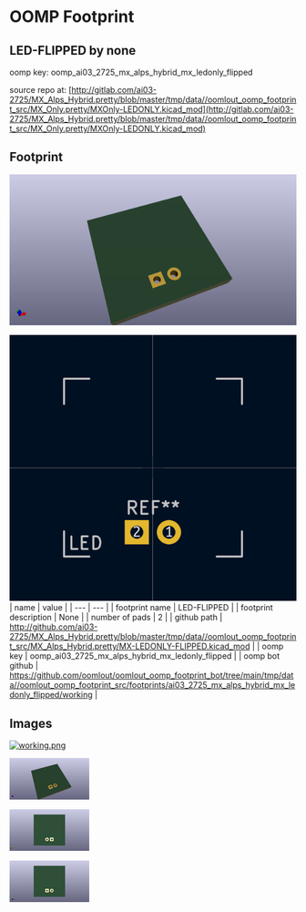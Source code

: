 # OOMP Footprint  
## LED-FLIPPED  by none  
  
oomp key: oomp_ai03_2725_mx_alps_hybrid_mx_ledonly_flipped  
  
source repo at: [http://gitlab.com/ai03-2725/MX_Alps_Hybrid.pretty/blob/master/tmp/data//oomlout_oomp_footprint_src/MX_Only.pretty/MXOnly-LEDONLY.kicad_mod](http://gitlab.com/ai03-2725/MX_Alps_Hybrid.pretty/blob/master/tmp/data//oomlout_oomp_footprint_src/MX_Only.pretty/MXOnly-LEDONLY.kicad_mod)  
## Footprint  
  
[![working_kicad_pcb_3d.png](working_kicad_pcb_3d_600.png)](working_kicad_pcb_3d.png)  
  
[![working.png](working_600.png)](working.png)  
| name | value | 
| --- | --- | 
| footprint name | LED-FLIPPED | 
| footprint description | None | 
| number of pads | 2 | 
| github path | http://github.com/ai03-2725/MX_Alps_Hybrid.pretty/blob/master/tmp/data//oomlout_oomp_footprint_src/MX_Alps_Hybrid.pretty/MX-LEDONLY-FLIPPED.kicad_mod | 
| oomp key | oomp_ai03_2725_mx_alps_hybrid_mx_ledonly_flipped | 
| oomp bot github | https://github.com/oomlout/oomlout_oomp_footprint_bot/tree/main/tmp/data//oomlout_oomp_footprint_src/footprints/ai03_2725_mx_alps_hybrid_mx_ledonly_flipped/working | 
## Images  
  
[![working.png](working_140.png)](working.png)  
  
[![working_kicad_pcb_3d.png](working_kicad_pcb_3d_140.png)](working_kicad_pcb_3d.png)  
  
[![working_kicad_pcb_3d_back.png](working_kicad_pcb_3d_back_140.png)](working_kicad_pcb_3d_back.png)  
  
[![working_kicad_pcb_3d_front.png](working_kicad_pcb_3d_front_140.png)](working_kicad_pcb_3d_front.png)  
